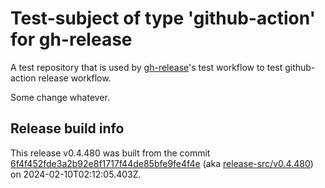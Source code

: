 # Test-subject of type 'github-action' for gh-release

A test repository that is used by [gh-release](https://github.com/kattecon/gh-release)'s test workflow to test github-action release workflow.

Some change whatever.


## Release build info

This release v0.4.480 was built from the commit [6f4f452fde3a2b92e8f1717f44de85bfe9fe4f4e](https://github.com/kattecon/gh-release-test-ga/tree/6f4f452fde3a2b92e8f1717f44de85bfe9fe4f4e) (aka [release-src/v0.4.480](https://github.com/kattecon/gh-release-test-ga/tree/release-src/v0.4.480)) on 2024-02-10T02:12:05.403Z.
        